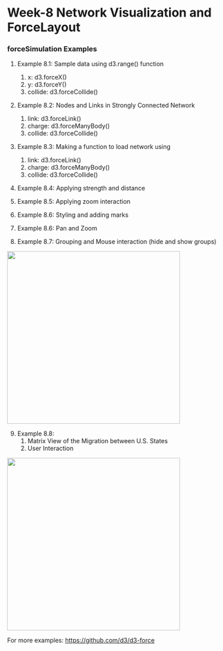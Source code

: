 # Week-8 Network Visualization and ForceLayout
### forceSimulation Examples

 1. Example 8.1: Sample data using d3.range() function
    1. x: d3.forceX()
    2. y: d3.forceY()
    3. collide: d3.forceCollide()
    
 2. Example 8.2: Nodes and Links in Strongly Connected Network 
    1. link: d3.forceLink()
    2. charge: d3.forceManyBody()
    3. collide: d3.forceCollide()
    
 3. Example 8.3: Making a function to load network using
    1. link: d3.forceLink()
    2. charge: d3.forceManyBody()
    3. collide: d3.forceCollide()
4. Example 8.4: Applying strength and distance
5. Example 8.5: Applying zoom interaction
6. Example 8.6: Styling and adding marks
7. Example 8.6: Pan and Zoom
8. Example 8.7: Grouping and Mouse interaction (hide and show groups)

<img src="img/Example_8.7.gif" width="400px">

9. Example 8.8:
   1. Matrix View of the Migration between U.S. States
   2. User Interaction  

<img src="img/Example_8.8.gif" width="400px">


For more examples:   https://github.com/d3/d3-force
